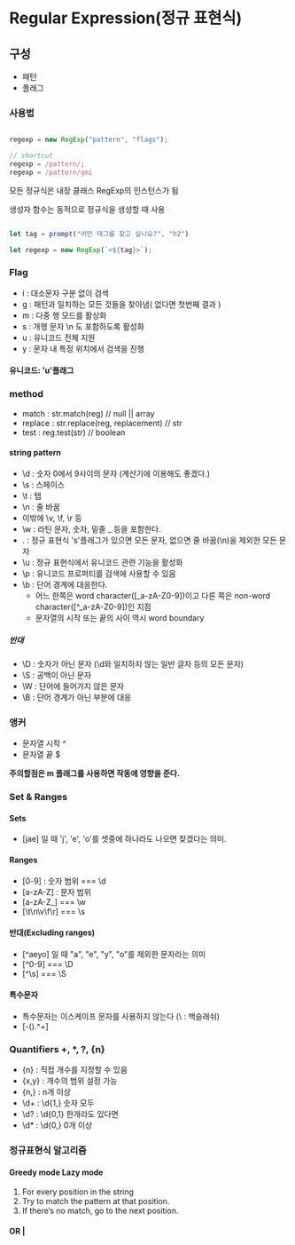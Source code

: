 # Regular Expression(정규 표현식)

## 구성 

- 패턴
- 플래그

### 사용법

```javascript

regexp = new RegExp("pattern", "flags");

// shortcut
regexp = /pattern/;
regexp = /pattern/gmi

```

모든 정규식은 내장 클래스 RegExp의 인스턴스가 됨

생성자 함수는 동적으로 정규식을 생성할 때 사용

```javascript

let tag = prompt("어떤 태그를 찾고 싶나요?", "h2")

let regexp = new RegExp(`<${tag}>`);

```

### Flag

- i : 대소문자 구분 없이 검색
- g : 패턴과 일치하는 모든 것들을 찾아냄( 없다면 첫번째 결과 )
- m : 다중 행 모드를 활상화
- s : 개행 문자 \n 도 포함하도록 활성화
- u : 유니코드 전체 지원
- y : 문자 내 특정 위치에서 검색을 진행

#### 유니코드: 'u'플래그

### method

- match : str.match(reg) // null || array
- replace : str.replace(reg, replacement) // str
- test : reg.test(str) // boolean


#### string pattern
- \d : 숫자 0에서 9사이의 문자 (계산기에 이용해도 좋겠다.)
- \s : 스페이스
- \t : 탭
- \n : 줄 바꿈
- 이밖에 \v, \f, \r 등
- \w : 라틴 문자, 숫자, 밑줄 _ 등을 포함한다.
- . : 정규 표현식 's'플래그가 있으면 모든 문자, 없으면 줄 바꿈(\n)을 제외한 모든 문자
- \u : 정규 표현식에서 유니코드 관련 기능을 활성화
- \p : 유니코드 프로퍼티를 검색에 사용할 수 있음 
- \b : 단어 경계에 대응한다.
  - 어느 한쪽은 word character([_a-zA-Z0-9])이고 다른 쪽은 non-word character([^_a-zA-Z0-9])인 지점
  - 문자열의 시작 또는 끝의 사이 역시 word boundary

##### 반대

- \D : 숫자가 아닌 문자 (\d와 일치하지 않는 일반 글자 등의 모든 문자)
- \S : 공백이 아닌 문자
- \W : 단어에 들어가지 않은 문자
- \B : 단어 경계가 아닌 부분에 대응

### 앵커
- 문자열 시작 ^
- 문자열 끝 $
  
**주의할점은 m 플래그를 사용하면 작동에 영향을 준다.**

### Set & Ranges

#### Sets

- [jae] 일 때 'j', 'e', 'o'를 셋중에 하나라도 나오면 찾겠다는 의미.

#### Ranges

- [0-9] : 숫자 범위 === \d
- [a-zA-Z] : 문자 범위
- [a-zA-Z_] === \w
- [\t\n\v\f\r] === \s

#### 반대(Excluding ranges)

- [^aeyo] 일 때 "a", "e", "y", "o"를 제외한 문자라는 의미
- [^0-9] === \D
- [^\s] === \S

#### 특수문자

- 특수문자는 이스케이프 문자를 사용하지 않는다 (\ : 백슬래쉬)
- [-().^+]

### Quantifiers +, *, ?, {n}

- {n} : 직접 개수를 지정할 수 있음
- {x,y} : 개수의 범위 설정 가능
- {n,} : n개 이상
- \d+ : \d{1,} 숫자 모두
- \d? : \d{0,1} 한개라도 있다면
- \d* : \d{0,} 0개 이상


### 정규표현식 알고리즘

#### Greedy mode Lazy mode
1. For every position in the string
2. Try to match the pattern at that position.
3. If there’s no match, go to the next position.


#### OR |

